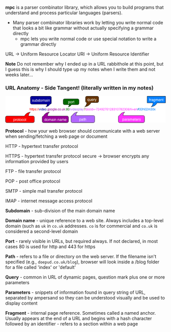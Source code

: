 **mpc** is a parser combinator library, which allows you to build programs that understand and process particular languages (parsers).

- Many parser combinator libraries work by letting you write normal code that looks a bit like grammar without actually specifying a grammar directly
  - mpc lets you write normal code or use special notation to write a grammar directly

URL -> Uniform Resource Locator
URI -> Uniform Resource Identifier

**Note** Do not remember why I ended up in a URL rabbithole at this point, but I guess this is why I should type up my notes when I write them and not weeks later...

### URL Anatomy - Side Tangent! (literally written in my notes)

![url](url.png)

**Protocol** - how your web browser should communicate with a web server when sending/fetching a web page or document

HTTP - hypertext transfer protocol

HTTPS - hypertext transfer protocol secure -> browser encrypts any information provided by users

FTP - file transfer protocol

POP - post office protocol

SMTP - simple mail transfer protocol

IMAP - internet message access protocol

**Subdomain** - sub-division of the main domain name

**Domain name** - unique reference to a web site. Always includes a top-level domain (such as `uk` in `co.uk` addresses. `co` is for commercial and `co.uk` is considered a second-level domain

**Port** - rarely visible in URLs, but required always. If not declared, in most cases 80 is used for http and 443 for https

**Path** - refers to a file or directory on the web server. If the filename isn't specified (e.g., `doepud.co.uk/blog`), browser will look inside a /blog folder for a file called 'index' or 'default'

**Query** - common in URL of dynamic pages, question mark plus one or more parameters

**Parameters** - snippets of information found in query string of URL, separated by ampersand so they can be understood visually and be used to display content

**Fragment** - internal page reference. Sometimes called a named anchor. Usually appears at the end of a URL and begins with a hash character followed by an identifier - refers to a section within a web page
